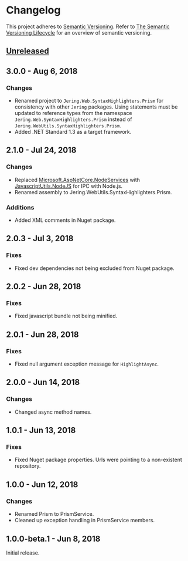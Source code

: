 # Changelog
This project adheres to [Semantic Versioning](http://semver.org/spec/v2.0.0.html). Refer to 
[The Semantic Versioning Lifecycle](https://www.jeremytcd.com/articles/the-semantic-versioning-lifecycle)
for an overview of semantic versioning.

## [Unreleased](https://github.com/JeremyTCD/Web.SyntaxHighlighters.Prism/compare/3.0.0...HEAD)

## 3.0.0 - Aug 6, 2018
### Changes
- Renamed project to `Jering.Web.SyntaxHighlighters.Prism` for consistency with other `Jering` packages. Using statements must be updated to reference types from the
namespace `Jering.Web.SyntaxHighlighters.Prism` instead of `Jering.WebUtils.SyntaxHighlighters.Prism`.
- Added .NET Standard 1.3 as a target framework.

## 2.1.0 - Jul 24, 2018
### Changes
- Replaced [Microsoft.AspNetCore.NodeServices](https://github.com/aspnet/JavaScriptServices/tree/master/src/Microsoft.AspNetCore.NodeServices) with 
  [JavascriptUtils.NodeJS](https://github.com/JeremyTCD/JavascriptUtils.NodeJS) for IPC with Node.js.
- Renamed assembly to Jering.WebUtils.SyntaxHighlighters.Prism.
### Additions
- Added XML comments in Nuget package.


## 2.0.3 - Jul 3, 2018
### Fixes
- Fixed dev dependencies not being excluded from Nuget package.

## 2.0.2 - Jun 28, 2018
### Fixes
- Fixed javascript bundle not being minified.

## 2.0.1 - Jun 28, 2018
### Fixes
- Fixed null argument exception message for `HighlightAsync`.

## 2.0.0 - Jun 14, 2018
### Changes
- Changed async method names.

## 1.0.1 - Jun 13, 2018
### Fixes
- Fixed Nuget package properties. Urls were pointing to a non-existent repository.

## 1.0.0 - Jun 12, 2018
### Changes
- Renamed Prism to PrismService.
- Cleaned up exception handling in PrismService members.

## 1.0.0-beta.1 - Jun 8, 2018
Initial release.